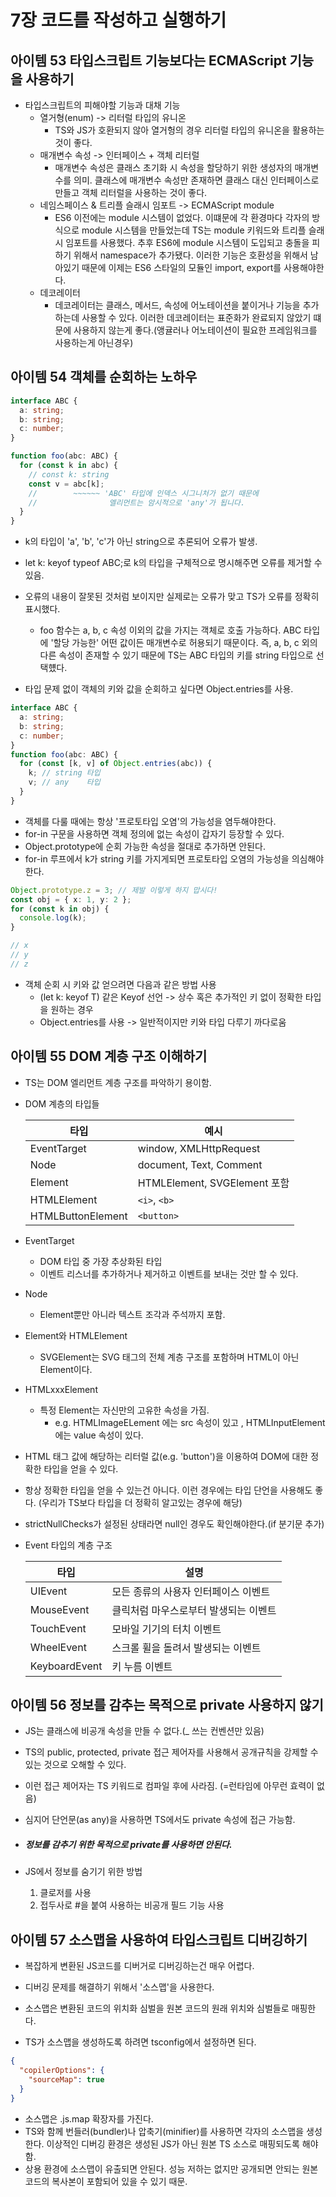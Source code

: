 <!-- 261 - 286 -->

# 7장 코드를 작성하고 실행하기

## 아이템 53 타입스크립트 기능보다는 ECMAScript 기능을 사용하기

- 타입스크립트의 피해야할 기능과 대채 기능
  - 열거형(enum) -> 리터럴 타입의 유니온
    - TS와 JS가 호환되지 않아 열거헝의 경우 리터럴 타입의 유니온을 활용하는 것이 좋다.
  - 매개변수 속성 -> 인터페이스 + 객체 리터럴
    - 매개변수 속성은 클래스 초기화 시 속성을 할당하기 위한 생성자의 매개변수를 의미. 클래스에 매개변수 속성만 존재하면 클래스 대신 인터페이스로 만들고 객체 리터럴을 사용하는 것이 좋다.
  - 네임스페이스 & 트리플 슬래시 임포트 -> ECMAScript module
    - ES6 이전에는 module 시스템이 없었다. 이떄문에 각 환경마다 각자의 방식으로 module 시스템을 만들었는데 TS는 module 키워드와 트리플 슬래시 임포트를 사용했다. 추후 ES6에 module 시스템이 도입되고 충돌을 피하기 위해서 namespace가 추가됐다. 이러한 기능은 호환성을 위해서 남아있기 때문에 이제는 ES6 스타일의 모듈인 import, export를 사용해야한다.
  - 데코레이터
    - 데코레이터는 클래스, 메서드, 속성에 어노테이션을 붙이거나 기능을 추가하는데 사용할 수 있다. 이러한 데코레이터는 표준화가 완료되지 않았기 떄문에 사용하지 않는게 좋다.(앵귤러나 어노테이션이 필요한 프레임워크를 사용하는게 아닌경우)

## 아이템 54 객체를 순회하는 노하우

```ts
interface ABC {
  a: string;
  b: string;
  c: number;
}

function foo(abc: ABC) {
  for (const k in abc) {
    // const k: string
    const v = abc[k];
    //        ~~~~~~ 'ABC' 타입에 인덱스 시그니처가 없기 때문에
    //                엘리먼트는 암시적으로 'any'가 됩니다.
  }
}
```

- k의 타입이 'a', 'b', 'c'가 아닌 string으로 추론되어 오류가 발생.
- let k: keyof typeof ABC;로 k의 타입을 구체적으로 명시해주면 오류를 제거할 수 있음.
- 오류의 내용이 잘못된 것처럼 보이지만 실제로는 오류가 맞고 TS가 오류를 정확히 표시했다.

  - foo 함수는 a, b, c 속성 이외의 값을 가지는 객체로 호출 가능하다. ABC 타입에 '할당 가능한' 어떤 값이든 매개변수로 허용되기 때문이다. 즉, a, b, c 외의 다른 속성이 존재할 수 있기 때문에 TS는 ABC 타입의 키를 string 타입으로 선택헀다.

- 타입 문제 없이 객체의 키와 값을 순회하고 싶다면 Object.entries를 사용.

```ts
interface ABC {
  a: string;
  b: string;
  c: number;
}
function foo(abc: ABC) {
  for (const [k, v] of Object.entries(abc)) {
    k; // string 타입
    v; // any    타입
  }
}
```

- 객체를 다룰 때에는 항상 '프로토타입 오염'의 가능성을 염두해야한다.
- for-in 구문을 사용하면 객체 정의에 없는 속성이 갑자기 등장할 수 있다.
- Object.prototype에 순회 가능한 속성을 절대로 추가하면 안된다.
- for-in 루프에서 k가 string 키를 가지게되면 프로토타입 오염의 가능성을 의심해야한다.

```ts
Object.prototype.z = 3; // 제발 이렇게 하지 맙시다!
const obj = { x: 1, y: 2 };
for (const k in obj) {
  console.log(k);
}

// x
// y
// z
```

- 객체 순회 시 키와 값 얻으려면 다음과 같은 방법 사용
  - (let k: keyof T) 같은 Keyof 선언 -> 상수 혹은 추가적인 키 없이 정확한 타입을 원하는 경우
  - Object.entries를 사용 -> 일반적이지만 키와 타입 다루기 까다로움

## 아이템 55 DOM 계층 구조 이해하기

- TS는 DOM 엘리먼트 계층 구조를 파악하기 용이함.

- DOM 계층의 타입들

  | 타입              | 예시                         |
  | ----------------- | ---------------------------- |
  | EventTarget       | window, XMLHttpRequest       |
  | Node              | document, Text, Comment      |
  | Element           | HTMLElement, SVGElement 포함 |
  | HTMLElement       | `<i>`, `<b>`                 |
  | HTMLButtonElement | `<button>`                   |

- EventTarget

  - DOM 타입 중 가장 추상화된 타입
  - 이벤트 리스너를 추가하거나 제거하고 이벤트를 보내는 것만 할 수 있다.

- Node

  - Element뿐만 아니라 텍스트 조각과 주석까지 포함.

- Element와 HTMLElement

  - SVGElement는 SVG 태그의 전체 계층 구조를 포함하며 HTML이 아닌 Element이다.

- HTMLxxxElement

  - 특정 Element는 자신만의 고유한 속성을 가짐.
    - e.g. HTMLImageELement 에는 src 속성이 있고 , HTMLInputElement 에는 value 속성이 있다.

- HTML 태그 값에 해당하는 리터럴 값(e.g. 'button')을 이용하여 DOM에 대한 정확한 타입을 얻을 수 있다.
- 항상 정확한 타입을 얻을 수 있는건 아니다. 이런 경우에는 타입 단언을 사용해도 좋다. (우리가 TS보다 타입을 더 정확히 알고있는 경우에 해당)
- strictNullChecks가 설정된 상태라면 null인 경우도 확인해야한다.(if 분기문 추가)

- Event 타입의 계층 구조

  | 타입          | 설명                                  |
  | ------------- | ------------------------------------- |
  | UIEvent       | 모든 종류의 사용자 인터페이스 이벤트  |
  | MouseEvent    | 클릭처럼 마우스로부터 발생되는 이벤트 |
  | TouchEvent    | 모바일 기기의 터치 이벤트             |
  | WheelEvent    | 스크롤 휠을 돌려서 발생되는 이벤트    |
  | KeyboardEvent | 키 누름 이벤트                        |

## 아이템 56 정보를 감추는 목적으로 private 사용하지 않기

- JS는 클래스에 비공개 속성을 만들 수 없다.(\_ 쓰는 컨벤션만 있음)
- TS의 public, protected, private 접근 제어자를 사용해서 공개규칙을 강제할 수 있는 것으로 오해할 수 있다.
- 이런 접근 제어자는 TS 키워드로 컴파일 후에 사라짐. (=런타임에 아무런 효력이 없음)
- 심지어 단언문(as any)을 사용하면 TS에서도 private 속성에 접근 가능함.
- ##### 정보를 감추기 위한 목적으로 private를 사용하면 안된다.

- JS에서 정보를 숨기기 위한 방법

  1. 클로저를 사용
  2. 접두사로 #을 붙여 사용하는 비공개 필드 기능 사용

## 아이템 57 소스맵을 사용하여 타입스크립트 디버깅하기

- 복잡하게 변환된 JS코드를 디버거로 디버깅하는건 매우 어렵다.
- 디버깅 문제를 해결하기 위해서 '소스맵'을 사용한다.
- 소스맵은 변환된 코드의 위치화 심벌을 원본 코드의 원래 위치와 심벌들로 매핑한다.

- TS가 소스맵을 생성하도록 하려면 tsconfig에서 설정하면 된다.

```json
{
  "copilerOptions": {
    "sourceMap": true
  }
}
```

- 소스맵은 .js.map 확장자를 가진다.
- TS와 함께 번들러(bundler)나 압축기(minifier)를 사용하면 각자의 소스맵을 생성한다. 이상적인 디버깅 환경은 생성된 JS가 아닌 원본 TS 소스로 매핑되도록 해야함.
- 상용 환경에 소스맵이 유출되면 안된다. 성능 저하는 없지만 공개되면 안되는 원본 코드의 복사본이 포함되어 있을 수 있기 때문.
